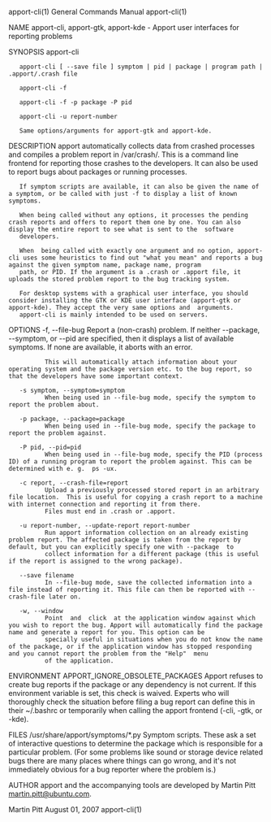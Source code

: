 apport-cli(1)                                                                           General Commands Manual                                                                          apport-cli(1)

NAME
       apport-cli, apport-gtk, apport-kde - Apport user interfaces for reporting problems

SYNOPSIS
       apport-cli

       apport-cli [ --save file ] symptom | pid | package | program path | .apport/.crash file

       apport-cli -f

       apport-cli -f -p package -P pid

       apport-cli -u report-number

       Same options/arguments for apport-gtk and apport-kde.

DESCRIPTION
       apport  automatically  collects data from crashed processes and compiles a problem report in /var/crash/. This is a command line frontend for reporting those crashes to the developers. It can
       also be used to report bugs about packages or running processes.

       If symptom scripts are available, it can also be given the name of a symptom, or be called with just -f to display a list of known symptoms.

       When being called without any options, it processes the pending crash reports and offers to report them one by one. You can also display the entire report to see what is sent to the  software
       developers.

       When  being called with exactly one argument and no option, apport-cli uses some heuristics to find out "what you mean" and reports a bug against the given symptom name, package name, program
       path, or PID. If the argument is a .crash or .apport file, it uploads the stored problem report to the bug tracking system.

       For desktop systems with a graphical user interface, you should consider installing the GTK or KDE user interface (apport-gtk or apport-kde). They accept the very same options and  arguments.
       apport-cli is mainly intended to be used on servers.

OPTIONS
       -f, --file-bug
              Report a (non-crash) problem. If neither --package, --symptom, or --pid are specified, then it displays a list of available symptoms. If none are available, it aborts with an error.

              This will automatically attach information about your operating system and the package version etc. to the bug report, so that the developers have some important context.

       -s symptom, --symptom=symptom
              When being used in --file-bug mode, specify the symptom to report the problem about.

       -p package, --package=package
              When being used in --file-bug mode, specify the package to report the problem against.

       -P pid, --pid=pid
              When being used in --file-bug mode, specify the PID (process ID) of a running program to report the problem against. This can be determined with e. g.  ps -ux.

       -c report, --crash-file=report
              Upload a previously processed stored report in an arbitrary file location.  This is useful for copying a crash report to a machine with internet connection and reporting it from there.
              Files must end in .crash or .apport.

       -u report-number, --update-report report-number
              Run apport information collection on an already existing problem report. The affected package is taken from the report by default, but you can explicitly specify one with --package  to
              collect information for a different package (this is useful if the report is assigned to the wrong package).

       --save filename
              In --file-bug mode, save the collected information into a file instead of reporting it. This file can then be reported with --crash-file later on.

       -w, --window
              Point  and  click  at the application window against which you wish to report the bug. Apport will automatically find the package name and generate a report for you. This option can be
              specially useful in situations when you do not know the name of the package, or if the application window has stopped responding and you cannot report the problem from the "Help"  menu
              of the application.

ENVIRONMENT
       APPORT_IGNORE_OBSOLETE_PACKAGES
              Apport  refuses  to create bug reports if the package or any dependency is not current. If this environment variable is set, this check is waived. Experts who will thoroughly check the
              situation before filing a bug report can define this in their ~/.bashrc or temporarily when calling the apport frontend (-cli, -gtk, or -kde).

FILES
       /usr/share/apport/symptoms/*.py
              Symptom scripts. These ask a set of interactive questions to determine the package which is responsible for a particular problem. (For  some  problems  like  sound  or  storage  device
              related bugs there are many places where things can go wrong, and it's not immediately obvious for a bug reporter where the problem is.)

AUTHOR
       apport and the accompanying tools are developed by Martin Pitt <martin.pitt@ubuntu.com>.

Martin Pitt                                                                                 August 01, 2007                                                                              apport-cli(1)

